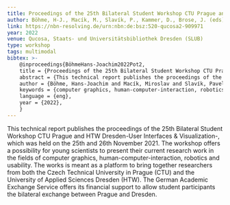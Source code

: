```yaml
---
title: Proceedings of the 25th Bilateral Student Workshop CTU Prague and HTW Dresden - User Interfaces & Visualization
author: Böhme, H-J., Macík, M., Slavík, P., Kammer, D., Brose, J. (eds).
link: https://nbn-resolving.de/urn:nbn:de:bsz:520-qucosa2-909971
year: 2022
venue: Qucosa, Staats- und Universitätsbibliothek Dresden (SLUB)
type: workshop
tags: multimodal
bibtex: >-
    @inproceedings{BöhmeHans-Joachim2022Pot2,
    title = {Proceedings of the 25th Bilateral Student Workshop CTU Prague and HTW Dresden - User Interfaces & Visualization},
    abstract = {This technical report publishes the proceedings of the 25th Bilateral Student Workshop CTU Prague and HTW Dresden - User Interfaces & Visualization -, which was held on the 25th and 26th November 2021. The workshop offers a possibility for young scientists to present their current research work in the fields of computer graphics, human-computer-interaction, robotics and usability. The works is meant as a platform to bring together researchers from both the Czech Technical University in Prague (CTU) and the University of Applied Sciences Dresden (HTW). The German Academic Exchange Service offers its financial support to allow student participants the bilateral exchange between Prague and Dresden.},
    author = {Böhme, Hans-Joachim and Macík, Miroslav and Slavík, Pavel and Kammer, Dietrich and Brose, Jan},
    keywords = {computer graphics, human-computer-interaction, robotics, usability;Computergrafik, Mensch-Computer-Interaktion, Robotik, Usability},
    language = {eng},
    year = {2022},
    }
---
```

This technical report publishes the proceedings of the 25th Bilateral Student Workshop CTU Prague and HTW Dresden-User Interfaces & Visualization-, which was held on the 25th and 26th November 2021. The workshop offers a possibility for young scientists to present their current research work in the fields of computer graphics, human-computer-interaction, robotics and usability. The works is meant as a platform to bring together researchers from both the Czech Technical University in Prague (CTU) and the University of Applied Sciences Dresden (HTW). The German Academic Exchange Service offers its financial support to allow student participants the bilateral exchange between Prague and Dresden.